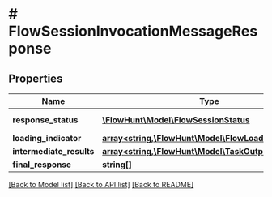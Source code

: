 # # FlowSessionInvocationMessageResponse

## Properties

Name | Type | Description | Notes
------------ | ------------- | ------------- | -------------
**response_status** | [**\FlowHunt\Model\FlowSessionStatus**](FlowSessionStatus.md) | Response status |
**loading_indicator** | [**array<string,\FlowHunt\Model\FlowLoadingIndicator>**](FlowLoadingIndicator.md) |  | [optional]
**intermediate_results** | [**array<string,\FlowHunt\Model\TaskOutput>**](TaskOutput.md) |  | [optional]
**final_response** | **string[]** |  | [optional]

[[Back to Model list]](../../README.md#models) [[Back to API list]](../../README.md#endpoints) [[Back to README]](../../README.md)
